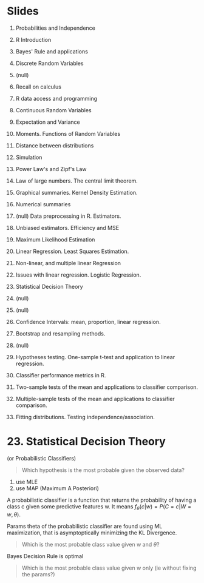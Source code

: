 
# Slides
1. Probabilities and Independence
2. R Introduction
3. Bayes' Rule and applications
4. Discrete Random Variables
5. (null)
6. Recall on calculus
7. R data access and programming
8. Continuous Random Variables
9. Expectation and Variance
10. Moments. Functions of Random Variables
11. Distance between distributions
12. Simulation
13. Power Law's and Zipf's Law
14. Law of large numbers. The central limit theorem.
15. Graphical summaries. Kernel Density Estimation.
16. Numerical summaries
17. (null) Data preprocessing in R. Estimators.

18. Unbiased estimators. Efficiency and MSE
19. Maximum Likelihood Estimation
20. Linear Regression. Least Squares Estimation.
21. Non-linear, and multiple linear Regression
22. Issues with linear regression. Logistic Regression.

23. Statistical Decision Theory
24. (null)
25. (null)
26. Confidence Intervals: mean, proportion, linear regression.
27. Bootstrap and resampling methods.
28. (null)

29. Hypotheses testing. One-sample t-test and application to linear regression.
30. Classifier performance metrics in R.
31. Two-sample tests of the mean and applications to classifier comparison.
32. Multiple-sample tests of the mean and applications to classifier comparison.
33. Fitting distributions. Testing independence/association.








# 23. Statistical Decision Theory
(or Probabilistic Classifiers)

> Which hypothesis is the most probable given the observed data?
1. use MLE
2. use MAP (Maximum A Posteriori)

A probabilistic classifier is a function that returns the probability of having a class c given some predictive features w. It means $f_{\theta}(c|w)=P(C=c|W=w, \theta)$.

Params theta of the probabilistic classifier are found using ML maximization, that is asymptoptically minimizing the KL Divergence.


> Which is the most probable class value given w and $\theta$?

Bayes Decision Rule is optimal


> Which is the most probable class value given w only (ie without fixing the params?)









